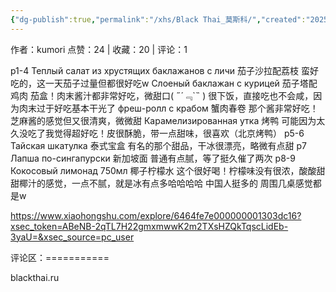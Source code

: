 ```yaml
---
{"dg-publish":true,"permalink":"/xhs/Black Thai_莫斯科/","created":"2025-03-17T22:21:12.666+08:00","updated":"2025-03-17T22:21:12.666+08:00"}
---
```


作者：kumori
点赞：24   |   收藏：20   |   评论：1

p1-4
Теплый салат из хрустящих баклажанов с личи 茄子沙拉配荔枝 蛮好吃的，这一天茄子过量但都很好吃w
Слоеный баклажан с курицей 茄子塔配鸡肉 茄盒！肉末酱汁都非常好吃，微甜口( ﻿˶﻿´﹃`˵﻿ ) 很下饭，直接吃也不会咸，因为肉末过于好吃基本干光了
фреш-ролл с крабом 蟹肉春卷 那个酱非常好吃！芝麻酱的感觉但又很清爽，微微甜
Карамелизированная утка 烤鸭 可能因为太久没吃了我觉得超好吃！皮很酥脆，带一点甜味，很喜欢（北京烤鸭）
p5-6
Тайская шкатулка 泰式宝盒 有名的那个甜品，干冰很漂亮，略微有点甜
p7 Лапша по-сингапурски 新加坡面 普通有点腻，等了挺久催了两次
p8-9 Кокосовый лимонад 750мл 椰子柠檬水 这个很好喝！柠檬味没有很浓，酸酸甜甜椰汁的感觉，一点不腻，就是冰有点多哈哈哈哈
中国人挺多的 周围几桌感觉都是w

https://www.xiaohongshu.com/explore/6464fe7e000000001303dc16?xsec_token=ABeNB-2qTL7H22gmxmwwK2m2TXsHZQkTqscLidEb-3yaU=&xsec_source=pc_user

评论区：===========

blackthai.ru